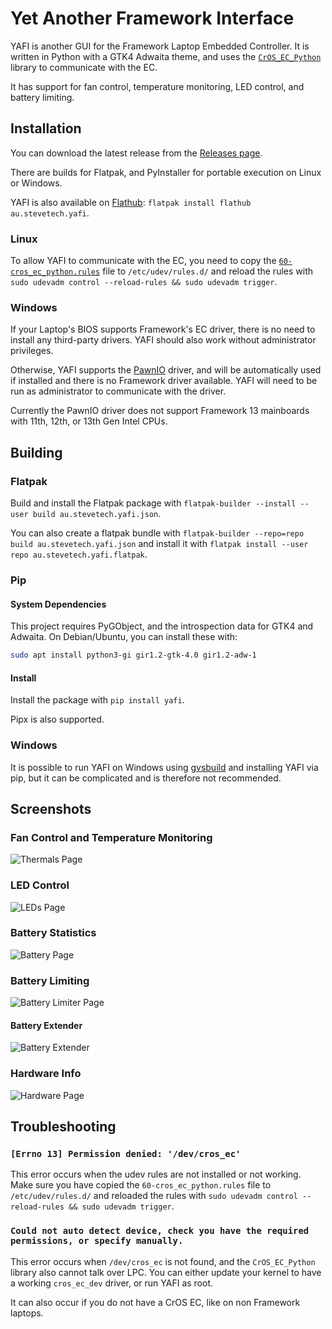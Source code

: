 # Yet Another Framework Interface

YAFI is another GUI for the Framework Laptop Embedded Controller.
It is written in Python with a GTK4 Adwaita theme, and uses the [`CrOS_EC_Python`](https://github.com/Steve-Tech/CrOS_EC_Python) library to communicate with the EC.

It has support for fan control, temperature monitoring, LED control, and battery limiting.

## Installation

You can download the latest release from the [Releases page](https://github.com/Steve-Tech/YAFI/releases).

There are builds for Flatpak, and PyInstaller for portable execution on Linux or Windows.

YAFI is also available on [Flathub](https://flathub.org/en/apps/au.stevetech.yafi): `flatpak install flathub au.stevetech.yafi`.

### Linux

To allow YAFI to communicate with the EC, you need to copy the [`60-cros_ec_python.rules`](60-cros_ec_python.rules) file to `/etc/udev/rules.d/` and reload the rules with `sudo udevadm control --reload-rules && sudo udevadm trigger`.

### Windows

If your Laptop's BIOS supports Framework's EC driver, there is no need to install any third-party drivers. YAFI should also work without administrator privileges.

Otherwise, YAFI supports the [PawnIO](https://pawnio.eu/) driver, and will be automatically used if installed and there is no Framework driver available. YAFI will need to be run as administrator to communicate with the driver.

Currently the PawnIO driver does not support Framework 13 mainboards with 11th, 12th, or 13th Gen Intel CPUs.

## Building

### Flatpak

Build and install the Flatpak package with `flatpak-builder --install --user build au.stevetech.yafi.json`.

You can also create a flatpak bundle with `flatpak-builder --repo=repo build au.stevetech.yafi.json` and install it with `flatpak install --user repo au.stevetech.yafi.flatpak`.

### Pip

#### System Dependencies

This project requires PyGObject, and the introspection data for GTK4 and Adwaita.
On Debian/Ubuntu, you can install these with:

```bash
sudo apt install python3-gi gir1.2-gtk-4.0 gir1.2-adw-1
```

#### Install

Install the package with `pip install yafi`.

Pipx is also supported.

### Windows

It is possible to run YAFI on Windows using [gvsbuild](https://github.com/wingtk/gvsbuild/) and installing YAFI via pip, but it can be complicated and is therefore not recommended.

## Screenshots

### Fan Control and Temperature Monitoring

![Thermals Page](docs/1-thermals.png)

### LED Control

![LEDs Page](docs/2-leds.png)

### Battery Statistics

![Battery Page](docs/3-battery.png)

### Battery Limiting

![Battery Limiter Page](docs/4-battery-limit.png)

#### Battery Extender

![Battery Extender](docs/4a-battery-ext.png)

### Hardware Info

![Hardware Page](docs/5-hardware.png)

## Troubleshooting

### `[Errno 13] Permission denied: '/dev/cros_ec'`

This error occurs when the udev rules are not installed or not working. Make sure you have copied the `60-cros_ec_python.rules` file to `/etc/udev/rules.d/` and reloaded the rules with `sudo udevadm control --reload-rules && sudo udevadm trigger`.

### `Could not auto detect device, check you have the required permissions, or specify manually.`

This error occurs when `/dev/cros_ec` is not found, and the `CrOS_EC_Python` library also cannot talk over LPC.
You can either update your kernel to have a working `cros_ec_dev` driver, or run YAFI as root.

It can also occur if you do not have a CrOS EC, like on non Framework laptops.
